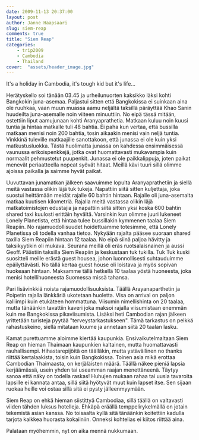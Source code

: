 ```yaml
---
date: 2009-11-13 20:37:00
layout: post
author: Janne Haapsaari
slug: siem-reap
comments: true
title: "Siem Reap"
categories:
    - trip2009
    - Cambodia
    - Thailand
cover:  "assets/header_image.jpg"
---
```


It's a holiday in Cambodia, it's tough kid but it's life...

Herätyskello soi tänään 03.45 ja urheilunuorten kaksikko läksi kohti Bangkokin
juna-asemaa. Paljastui sitten että Bangkokissa ei suinkaan aina ole ruuhkaa,
vaan muun muassa aamu neljältä taksillä päräyttää Khao Sanin huudeilta
juna-asemalle noin viiteen minuuttiin. No eipä tässä mitään, ostettiin liput
aamujunaan kohti Aranyaprathetia. Matkaan kuluu noin kuusi tuntia ja hintaa
matkalle tuli 48 bahtia. Ei paha kun vertaa, että bussilla matkaan menisi noin
200 bahtia, tosin aikaakin menisi vain neljä tuntia. Vinkkinä tuleville
matkaajille sanottakoon, että junassa ei ole kuin yksi matkustusluokka. Tästä
huolimatta junassa on kahdessa ensimmäisessä vaunussa erikoispenkkejä, jotka
ovat huomattavasti mukavampia kuin normaalit pehmustetut puupenkit. Junassa ei
ole paikkalippuja, joten paikat menevät periaatteella nopeat syövät hitaat.
Meillä kävi tuuri sillä olimme ajoissa paikalla ja saimme hyvät paikat.

Uuvuttavan junamatkan jälkeen saavuimme lopulta Aranyaprathetiin ja siellä
meitä vastassa olikin läjä tuk tukeja. Napattiin siitä sitten kuljettaja, joka
suostui heittämään meidät rajalle 60 bahtin hintaan. Rajalle oli juna-asemalta
matkaa kuutisen kilometriä. Rajalla meitä vastassa olikin läjä
matkatoimistojen edustajia ja napattiin siitä sitten yksi koska 600 bahtin
shared taxi kuulosti erittäin hyvältä. Varsinkin kun olimme juuri lukeneet
Lonely Planetista, että hintaa tulee bussillakin kymmenen taalaa Siem Reapiin.
No rajamuodollisuudet hoidettuamme totesimme, että Lonely Planetissa oli
todella vanhaa tietoa. Nykyään rajalta pääsee suoraan shared taxilla Siem
Reapiin hintaan 12 taalaa. No eipä siinä paljoa hävitty ja taksikyytikin oli
mukava. Seurana meillä oli eräs ruotsalaisnainen ja aussi Geoff. Päästiin
taksilla Siem Reapiin ja keskustaan tuk tukilla. Tuk Tuk kuski suositteli
meille erästä guest housea, johon luonnollisesti suhtauduimme epäilyttävästi.
No tällä kertaa guest house oli loistava ja myös sopivan huokeaan hintaan.
Maksamme tällä hetkellä 10 taalaa yöstä huoneesta, joka menisi
hotellihuoneesta Suomessa missä tahansa.

Pari lisävinkkiä noista rajamuodollisuuksista. Täällä Arayanaparthetin ja
Poipetin rajalla länkkäriä ukotetaan huoletta. Visa on arrival on paljon
kalliimpi kuin etukäteen hommattuna. Viisumin nimellishinta on 20 taalaa,
mutta tänäänkin tavattiin kaveri joka maksoi rajalla viisumistaan enemmän kuin
me Bangkokissa pikaviisumista. Lisäksi heti Cambodian rajan jälkeen yrittetään
turisteja pyytää "terveystarkastukseen". Tämä tarkastus on pelkkä
rahastuskeino, siellä mitataan kuume ja annetaan siitä 20 taalan lasku.

Kamat purettuamme aloimme kiertää kaupunkia. Ensivaikutelmaltaan Siem Reap on
hieman Thaimaan kaupunkien kaltainen, mutta huomattavasti rauhallisempi.
Hihastarepijöitä on täälläkin, mutta ystävällinen no thanks riittää
kertalaakista, toisin kuin Bangkokissa. Toinen asia mikä erottaa Cambodian
Thaimaasta, on kerjäläisten määrä. Täällä näkee pieniä lapsia kerjäämässä,
usein yhden tai useamman raajan menettäneenä. Täytyy sanoa että näky on
todella raskas! Huhujen mukaan rahaa tai uusia tavaroita lapsille ei kannata
antaa, sillä siitä hyötyvät muut kuin lapset itse. Sen sijaan ruokaa heille
voi ostaa sillä sitä ei pysty jälleenmyymään.

Siem Reap on ehkä hieman siistittyä Cambodiaa, sillä täällä on valtavasti
viiden tähden luksus hotelleja. Ehkäpä eräällä temppelirykelmällä on jotain
tekemistä asian kanssa. No toisaalta kyllä sitä tänäänkin koitettiin kadulla
tarjota kaikkea huorasta kokaiiniin. Onneksi kohtelias ei kiitos riittää aina.

Palataan myöhemmin, nyt on aika mennä nukkumaan.
